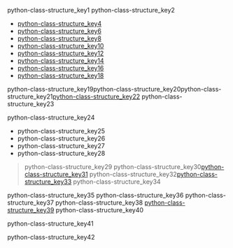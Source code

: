 python-class-structure_key1
python-class-structure_key2


* [python-class-structure_key4](https://www.merakilearn.org/course/101/exercise/3161)
* [python-class-structure_key6](https://www.merakilearn.org/course/102/exercise/3335)
* [python-class-structure_key8](https://www.merakilearn.org/course/122/exercise/3143)
* [python-class-structure_key10](https://www.merakilearn.org/course/121/exercise/3137)
* [python-class-structure_key12](https://www.merakilearn.org/course/93/exercise/2169)
* [python-class-structure_key14](https://www.merakilearn.org/course/83/exercise/3372)
* [python-class-structure_key16](https://www.merakilearn.org/course/80/exercise/1961)
* [python-class-structure_key18](https://www.merakilearn.org/course/104/exercise/2344)

python-class-structure_key19python-class-structure_key20python-class-structure_key21[python-class-structure_key22](https://www.merakilearn.org/course/145/exercise/3523)
python-class-structure_key23

python-class-structure_key24
* python-class-structure_key25
* python-class-structure_key26
* python-class-structure_key27
* python-class-structure_key28
> python-class-structure_key29
python-class-structure_key30[python-class-structure_key31](https://www.merakilearn.org/mentor)
python-class-structure_key32[python-class-structure_key33](mailto:&#115;&#x69;&#110;&#100;&#104;&#117;&#64;&#x6e;&#x61;&#118;&#x67;&#x75;&#114;&#x75;&#107;&#117;&#x6c;&#46;&#x6f;&#114;&#x67;)
python-class-structure_key34

python-class-structure_key35
python-class-structure_key36
python-class-structure_key37
python-class-structure_key38
[python-class-structure_key39](mailto:&#118;&#x6f;&#108;&#117;&#x6e;&#116;&#x65;&#x65;&#114;&#64;&#x6e;&#97;&#118;&#x67;&#x75;&#x72;&#x75;&#x6b;&#x75;&#108;&#46;&#x6f;&#x72;&#x67;)
python-class-structure_key40


python-class-structure_key41


python-class-structure_key42
